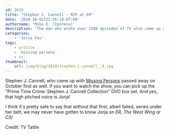 ```yaml
---
id: 2618
title: "Stephen J. Cannell — RIP at 69"
date: '2010-10-02T21:56:18-07:00'
authorname: 'Mika E. (Ipstenu)'
description: 'The man who wrote over 1500 episodes of TV also came up with "Missing Persons".'
categories:
    - 'Jorja Fox'
tags:
    - article
    - 'missing persons'
    - tv
thumbnail:
    url: /img/blog/2010/stephen-j-cannell__0.jpg
---
```


Stephen J. Cannell, who came up with [Missing Persons](/library/actor/missing-persons/) passed away on October first as well.  If you want to watch the show, you can pick up the "Prime Time Crime: Stephen J. Cannell Collection" DVD box set. And yes, that high pitched voice is Jorja!

I think it's pretty safe to say that without that first, albeit failed, series under her belt, we may never have gotten to know Jorja on _ER_, _The West Wing_ or _CSI_

Credit: TV Tattle
